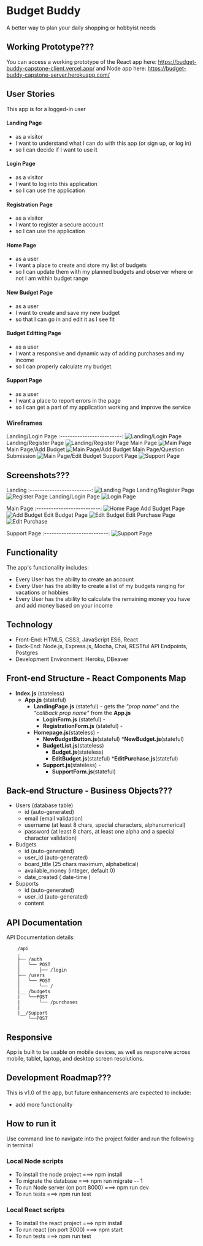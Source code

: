 # Budget Buddy
A better way to plan your daily shopping or hobbyist needs

## Working Prototype???
You can access a working prototype of the React app here: https://budget-buddy-capstone-client.vercel.app/ and Node app here: https://budget-buddy-capstone-server.herokuapp.com/


## User Stories
This app is for a logged-in user

#### Landing Page
* as a visitor
* I want to understand what I can do with this app (or sign up, or log in)
* so I can decide if I want to use it

#### Login Page
* as a visitor
* I want to log into this application 
* so I can use the application

#### Registration Page
* as a visitor
* I want to register a secure account
* so I can use the application

#### Home Page
* as a user
* I want a place to create and store my list of budgets
* so I can update them with my planned budgets and observer where or not I am within budget range

#### New Budget Page
* as a user
* I want to create and save my new budget 
* so that I can go in and edit it as I see fit

#### Budget Editting Page
* as a user
* I want a responsive and dynamic way of adding purchases and my income
* so I can properly calculate my budget.

#### Support Page
* as a user
* I want a place to report errors in the page
* so I can get a part of my application working and improve the service



### Wireframes
Landing/Login Page
:-------------------------:
![Landing/Login Page](/github-images/wireframes/login.png)
Landing/Register Page
![Landing/Register Page](/github-images/Wireframes/registration.png)
Main Page
![Main Page](/github-images/Wireframes/homepage.png)
Main Page/Add Budget
![Main Page/Add Budget](/github-images/Wireframes/new-budget.png)
Main Page/Question Submission
![Main Page/Edit Budget](/github-images/Wireframes/edit-budget.png)
Support Page
![Support Page](/github-images/Wireframes/support.png)

## Screenshots???
Landing
:-------------------------:
![Landing Page](/github-images/Screenshots/landing.png)
Landing/Register Page
![Register Page](/github-images/Screenshots/registration.png)
Landing/Login Page
![Login Page](/github-image/Screenshots/login.png)

Main Page
:--------------------------:
![Home Page](/github-images/Screenshots/homepage.png)
Add Budget Page
![Add Budget](/github-images/Screenshots/add_budget.png)
Edit Budget Page
![Edit Budget](/github-images/Screenshots/edit_budget.png)
Edit Purchase Page
![Edit Purchase](/github-images/Screenshots/edit_purchases.png)

Support Page
:--------------------------:
![Support Page](/github-images/Screenshots/support.png)

## Functionality
The app's functionality includes:
* Every User has the ability to create an account
* Every User has the ability to create a list of my budgets ranging for vacations or hobbies
* Every User has the ability to calculate the remaining money you have and add money based on your income


## Technology
* Front-End: HTML5, CSS3, JavaScript ES6, React
* Back-End: Node.js, Express.js, Mocha, Chai, RESTful API Endpoints, Postgres
* Development Environment: Heroku, DBeaver


## Front-end Structure - React Components Map
* __Index.js__ (stateless)
    * __App.js__ (stateful)
        * __LandingPage.js__ (stateful) - gets the _"prop name"_ and the _"callback prop name"_ from the __App.js__
            * __LoginForm.js__ (stateful) -
            * __RegistrationForm.js__ (stateful) -
        * __Homepage.js__(stateless) -
            * __NewBudgetButton.js__(stateful)
                *__NewBudget.js__(stateful)
            * __BudgetList.js__(stateless)
                * __Budget.js__(stateless)
                * __EditBudget.js__(stateful)
                    *__EditPurchase.js__(stateful)
            * __Support.js__(stateless) -
                * __SupportForm.js__(stateful)


## Back-end Structure - Business Objects???
* Users (database table)
    * id (auto-generated)
    * email (email validation)
    * username (at least 8 chars, special characters, alphanumerical)
    * password (at least 8 chars, at least one alpha and a special character validation)
* Budgets
    * id (auto-generated)
    * user_id (auto-generated)
    * board_title (25 chars maximum, alphabetical)
    * available_money (integer, default 0)
    * date_created ( date-time )
* Supports
    * id (auto-generated)
    * user_id (auto-generated)
    * content
## API Documentation
API Documentation details:
```text
    /api
    .
    ├── /auth
    │   └── POST
    │       ├── /login
    ├── /users
    │   └── POST
    │       └── /
    |__ /budgets
    |   └──POST
    |       └── /purchases
    |
    |__/Support
        └──POST
```        

## Responsive
App is built to be usable on mobile devices, as well as responsive across mobile, tablet, laptop, and desktop screen resolutions.

## Development Roadmap???
This is v1.0 of the app, but future enhancements are expected to include:
* add more functionality

## How to run it
Use command line to navigate into the project folder and run the following in terminal

### Local Node scripts
* To install the node project ===> npm install
* To migrate the database ===> npm run migrate -- 1
* To run Node server (on port 8000) ===> npm run dev
* To run tests ===> npm run test

### Local React scripts
* To install the react project ===> npm install
* To run react (on port 3000) ===> npm start
* To run tests ===> npm run test